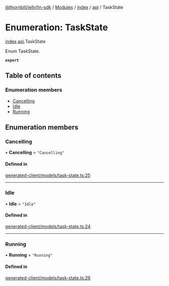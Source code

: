 [@thornbill/jellyfin-sdk](../README.md) / [Modules](../modules.md) / [index](../modules/index.md) / [api](../modules/index.api.md) / TaskState

# Enumeration: TaskState

[index](../modules/index.md).[api](../modules/index.api.md).TaskState

Enum TaskState.

**`export`**

## Table of contents

### Enumeration members

- [Cancelling](index.api.TaskState.md#cancelling)
- [Idle](index.api.TaskState.md#idle)
- [Running](index.api.TaskState.md#running)

## Enumeration members

### Cancelling

• **Cancelling** = `"Cancelling"`

#### Defined in

[generated-client/models/task-state.ts:25](https://github.com/thornbill/jellyfin-sdk-typescript/blob/eb13db7/src/generated-client/models/task-state.ts#L25)

___

### Idle

• **Idle** = `"Idle"`

#### Defined in

[generated-client/models/task-state.ts:24](https://github.com/thornbill/jellyfin-sdk-typescript/blob/eb13db7/src/generated-client/models/task-state.ts#L24)

___

### Running

• **Running** = `"Running"`

#### Defined in

[generated-client/models/task-state.ts:26](https://github.com/thornbill/jellyfin-sdk-typescript/blob/eb13db7/src/generated-client/models/task-state.ts#L26)
